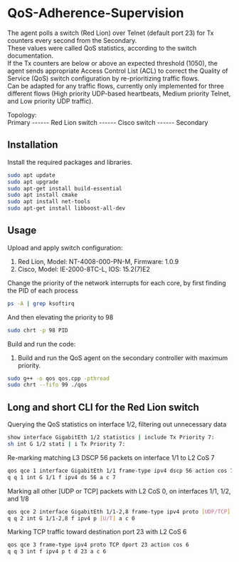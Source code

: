 # QoS-Adherence-Supervision
The agent polls a switch (Red Lion) over Telnet (default port 23) for Tx counters every second from the Secondary. \
These values were called QoS statistics, according to the switch documentation. \
If the Tx counters are below or above an expected threshold (1050), the agent sends appropriate Access Control List (ACL) to correct the Quality of Service (QoS) switch configuration by re-prioritizing traffic flows. \
Can be adapted for any traffic flows, currently only implemented for three different flows (High priority UDP-based heartbeats, Medium priority Telnet, and Low priority UDP traffic).

Topology: \
Primary ------ Red Lion switch ------ Cisco switch ------ Secondary

## Installation

Install the required packages and libraries. 
```bash
sudo apt update 
sudo apt upgrade
sudo apt-get install build-essential
sudo apt install cmake
sudo apt install net-tools
sudo apt-get install libboost-all-dev
```

## Usage
Upload and apply switch configuration: 
1. Red Lion, Model: NT-4008-000-PN-M, Firmware: 1.0.9
2. Cisco, Model: IE-2000-8TC-L, IOS: 15.2(7)E2

Change the priority of the network interrupts for each core, by first finding the PID of each process
```bash
ps -A | grep ksoftirq
```
And then elevating the priority to 98
```bash
sudo chrt -p 98 PID
```

Build and run the code:

1. Build and run the QoS agent on the secondary controller with maximum priority.
```bash
sudo g++ -o qos qos.cpp -pthread 
sudo chrt --fifo 99 ./qos
```

## Long and short CLI for the Red Lion switch
Querying the QoS statistics on interface 1/2, filtering out unnecessary data
```bash
show interface GigabitEth 1/2 statistics | include Tx Priority 7:
sh int G 1/2 stati | i Tx Priority 7:
```

Re-marking matching L3 DSCP 56 packets on interface 1/1 to L2 CoS 7
```bash
qos qce 1 interface GigabitEth 1/1 frame-type ipv4 dscp 56 action cos 7
q q 1 int G 1/1 f ipv4 ds 56 a c 7
```

Marking all other [UDP or TCP] packets with L2 CoS 0, on interfaces 1/1, 1/2, and 1/8
```bash
qos qce 2 interface GigabitEth 1/1-2,8 frame-type ipv4 proto [UDP/TCP] action cos 0
q q 2 int G 1/1-2,8 f ipv4 p [U/T] a c 0
```

Marking TCP traffic toward destination port 23 with L2 CoS 6
```bash
qos qce 3 frame-type ipv4 proto TCP dport 23 action cos 6
q q 3 int f ipv4 p t d 23 a c 6
```

